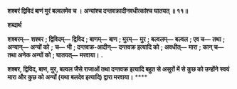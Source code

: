 **शश्बरं द्विविदं बाणं मुरं बल्वलमेव च ।** **अन्यांश्च दन्तवक्रादीनवधीत्कांश्च घातयत् ॥ ११॥** 

**शब्दार्थ** 

**शश्बरम्—** **शश्बर** **; द्विविदम्—** **द्विविद** **; बाणम्—** **बाण** **; मुरम्—** **मुर** **; बल्वलम्—** **बल्वल** **; एव च—** **तथा** **; अन्यान्—** **अन्यों को** **;** **च—** **भी** **; दन्तवक्र-आदीन्—** **दन्तवक्र इत्यादि को** **; अवधीत्—** **मारा** **; कान् च—** **तथा अनेक अन्यों को** **; घातयत्—** **मरवाया।** **.** 

**शश्बर, द्विविद, बाण, मुर, बल्वल जैसे राजाओं तथा दन्तवक्र इत्यादि बहुत से असुरों में से** **कुछ को उन्होंने स्वयं मारा और कुछ को अन्यों (यथा बलदेव इत्यादि) द्वारा मरवाया।** **** 